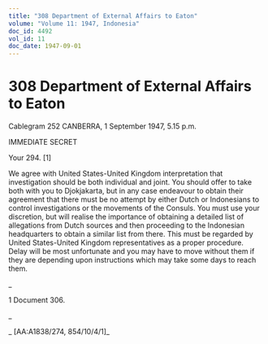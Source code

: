 ```yaml
---
title: "308 Department of External Affairs to Eaton"
volume: "Volume 11: 1947, Indonesia"
doc_id: 4492
vol_id: 11
doc_date: 1947-09-01
---
```


# 308 Department of External Affairs to Eaton

Cablegram 252 CANBERRA, 1 September 1947, 5.15 p.m.

IMMEDIATE SECRET

Your 294. [1]

We agree with United States-United Kingdom interpretation that investigation should be both individual and joint. You should offer to take both with you to Djokjakarta, but in any case endeavour to obtain their agreement that there must be no attempt by either Dutch or Indonesians to control investigations or the movements of the Consuls. You must use your discretion, but will realise the importance of obtaining a detailed list of allegations from Dutch sources and then proceeding to the Indonesian headquarters to obtain a similar list from there. This must be regarded by United States-United Kingdom representatives as a proper procedure. Delay will be most unfortunate and you may have to move without them if they are depending upon instructions which may take some days to reach them.

_

1 Document 306.

_

_ [AA:A1838/274, 854/10/4/1]_
